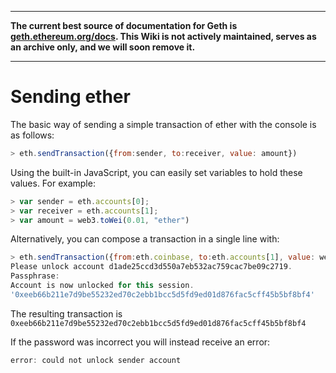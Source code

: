 ***

**The current best source of documentation for Geth is [geth.ethereum.org/docs](https://geth.ethereum.org/docs/). This Wiki is not actively maintained, serves as an archive only, and we will soon remove it.**

***

# Sending ether

The basic way of sending a simple transaction of ether with the console is as follows:
```js
> eth.sendTransaction({from:sender, to:receiver, value: amount})
```

Using the built-in JavaScript, you can easily set variables to hold these values. For example:

```js
> var sender = eth.accounts[0];
> var receiver = eth.accounts[1];
> var amount = web3.toWei(0.01, "ether")
```

Alternatively, you can compose a transaction in a single line with:

```js
> eth.sendTransaction({from:eth.coinbase, to:eth.accounts[1], value: web3.toWei(0.05, "ether")})
Please unlock account d1ade25ccd3d550a7eb532ac759cac7be09c2719.
Passphrase: 
Account is now unlocked for this session.
'0xeeb66b211e7d9be55232ed70c2ebb1bcc5d5fd9ed01d876fac5cff45b5bf8bf4'
```

The resulting transaction is `0xeeb66b211e7d9be55232ed70c2ebb1bcc5d5fd9ed01d876fac5cff45b5bf8bf4`

If the password was incorrect you will instead receive an error:
```js
error: could not unlock sender account
```